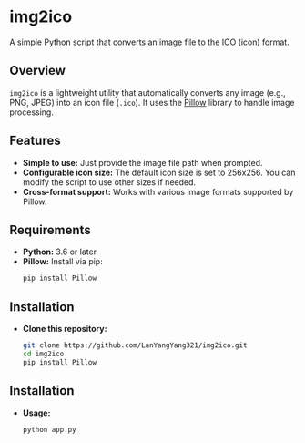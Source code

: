 # img2ico

A simple Python script that converts an image file to the ICO (icon) format.

## Overview

`img2ico` is a lightweight utility that automatically converts any image (e.g., PNG, JPEG) into an icon file (`.ico`). It uses the [Pillow](https://pillow.readthedocs.io/) library to handle image processing.

## Features

- **Simple to use:** Just provide the image file path when prompted.
- **Configurable icon size:** The default icon size is set to 256x256. You can modify the script to use other sizes if needed.
- **Cross-format support:** Works with various image formats supported by Pillow.

## Requirements

- **Python:** 3.6 or later
- **Pillow:** Install via pip:
  ```bash
  pip install Pillow

## Installation

- **Clone this repository:**
  ```bash
  git clone https://github.com/LanYangYang321/img2ico.git
  cd img2ico
  pip install Pillow

## Installation
- **Usage:**
  ```bash
  python app.py
